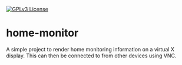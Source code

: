 [![GPLv3 License](https://img.shields.io/badge/License-GPL%20v3-yellow.svg)](https://opensource.org/licenses/)

# home-monitor

A simple project to render home monitoring information on a virtual X display. This can then be connected to
from other devices using VNC.
